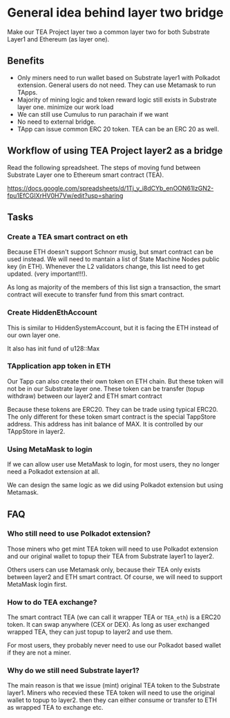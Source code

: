 # General idea behind layer two bridge

Make our TEA Project layer two a common layer two for both Substrate Layer1 and Ethereum (as layer one).

## Benefits

* Only miners need to run wallet based on Substrate layer1 with Polkadot extension.
  General users do not need. They can use Metamask to run TApps.
* Majority of mining logic and token reward logic still exists in Substrate layer one. minimize our work load
* We can still use Cumulus to run parachain if we want
* No need to external bridge.
* TApp can issue common ERC 20 token. TEA can be an ERC 20 as well.

## Workflow of using TEA Project layer2 as a bridge

Read the following spreadsheet. The steps of moving fund between Substrate Layer one to Ethereum smart contract (TEA).

https://docs.google.com/spreadsheets/d/1Tj_y_i8dCYb_enOON61IzGN2-fpu1EfCGIXrHV0H7Vw/edit?usp=sharing

## Tasks

### Create a TEA smart contract on eth

Because ETH doesn't support Schnorr musig, but smart contract can be used instead.
We will need to mantain a list of State Machine Nodes public key (in ETH). Whenever the L2 validators change, this list need to get updated. (very important!!!).

As long as majority of the members of this list sign a transaction, the smart contract will execute to transfer fund from this smart contract.

### Create HiddenEthAccount

This is similar to HiddenSystemAccount, but it is facing the ETH instead of our own layer one.

It also has init fund of u128::Max

### TApplication app token in ETH

Our Tapp can also create their own token on ETH chain.
But these token will not be in our Substrate layer one.
These token can be transfer (topup withdraw) between our layer2 and ETH smart contract

Because these tokens are ERC20. They can be trade using typical ERC20. The only different for these token smart contract is the special TappStore address. This address has init balance of MAX. It is controlled by our TAppStore in layer2.

### Using MetaMask to login

If we can allow user use MetaMask to login, for most users, they no longer need a Polkadot extension at all.

We can design the same logic as we did using Polkadot extension but using Metamask. 

## FAQ

### Who still need to use Polkadot extension?

Those miners who get mint TEA token will need to use Polkadot extension and our original wallet to topup their TEA from Substrate layer1 to layer2.

Others users can use Metamask only, because their TEA only exists between layer2 and ETH smart contract. Of course, we will need to support MetaMask login first.

### How to do TEA exchange?

The smart contract TEA (we can call it wrapper TEA or `TEA_eth`) is a ERC20 token. It can swap anywhere (CEX or DEX). As long as user exchanged wrapped TEA, they can just topup to layer2 and use them.

For most users, they probably never need to use our Polkadot based wallet if they are not a miner.

### Why do we still need Substrate layer1?

The main reason is that we issue (mint) original TEA token to the Substrate layer1.
Miners who recevied these TEA token will need to use the original wallet to topup to layer2. then they can either consume or transfer to ETH as wrapped TEA to exchange etc.

